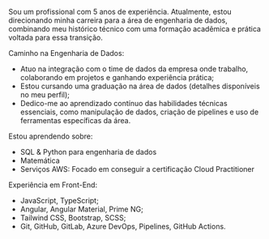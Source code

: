 Sou um profissional com 5 anos de experiência. Atualmente, estou direcionando minha carreira para a área de engenharia de dados, combinando meu histórico técnico com uma formação acadêmica e prática voltada para essa transição.

Caminho na Engenharia de Dados:
- Atuo na integração com o time de dados da empresa onde trabalho, colaborando em projetos e ganhando experiência prática;
- Estou cursando uma graduação na área de dados (detalhes disponíveis no meu perfil);
- Dedico-me ao aprendizado contínuo das habilidades técnicas essenciais, como manipulação de dados, criação de pipelines e uso de ferramentas específicas da área.

Estou aprendendo sobre:
- SQL & Python para engenharia de dados
- Matemática
- Serviços AWS: Focado em conseguir a certificação Cloud Practitioner

Experiência em Front-End:
- JavaScript, TypeScript;
- Angular, Angular Material, Prime NG;
- Tailwind CSS, Bootstrap, SCSS;
- Git, GitHub, GitLab, Azure DevOps, Pipelines, GitHub Actions.
